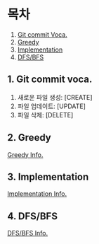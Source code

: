 # 목차

1. [Git commit Voca.](#1-git-commit-voca.)
2. [Greedy](#2-Greedy)
3. [Implementation](#3-Implementation)
4. [DFS/BFS](#4-dfsbfs)


## 1. Git commit voca. 

1. 새로운 파일 생성: [CREATE]<br>
2. 파일 업데이트: [UPDATE]<br>
3. 파일 삭제: [DELETE]<br>


## 2. Greedy

[Greedy Info.](./Greedy/README.md)<br>


## 3. Implementation

[Implementation Info.](./Implementation/README.md)<br>


## 4. DFS/BFS

[DFS/BFS Info.](./DFS_BFS/README.md)<br>
